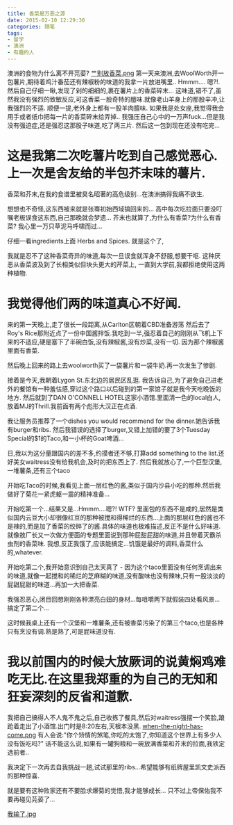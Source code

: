 ```yaml
---
title: 香菜是万恶之源
date: 2015-02-10 12:29:30
categories: 随笔
tags: 
- 留学
- 澳洲
- 有趣的人
---
```

澳洲的食物为什么离不开芫荽?
[艹别放香菜.png](/香菜是万恶之源/艹别放香菜.png)
第一天来澳洲,去WoolWorth开一包薯片,期待着鸡汁番茄还有辣椒粉的味道的我拿一片放进嘴里..
Hmmm....
嗯?!.
然后自己仔细一瞅,发现了剁的细细的,裹在薯片上的香菜碎末...
这味道,错不了,虽然我没有强烈的致敏反应,可这香菜一股奇特的膻味.就像老山羊身上的那股辛冲,让我强烈的不适.
顺便一提,老外身上都有一股羊肉膻味.
如果我是处女座,我觉得我会用手或者纸巾把每一片的香菜碎末给弄掉..
我强压自己心中的一万声fuck...但是我没有强迫症,还是强忍这那股子味道,吃了两三片.
然后这一包到现在还没有吃完...

这是我第二次吃薯片吃到自己感觉恶心.
上一次是舍友给的半包芥末味的薯片.
===============================
香菜和芥末,在我的食谱里被臭名昭著的高危级别...在澳洲搞得我痛不欲生.

想想也不奇怪,这东西被来就是张骞初始西域搞回来的...
高中每次吃拉面只要没叮嘱老板误食这东西,自己那晚就会梦遗...
芥末也就算了,为什么有香菜?为什么有香菜?
我心里一万只草泥马呼啸而过...

仔细一看ingredients上面
Herbs and Spices.
就是这个了,

我就是忍不了这种香菜奇异的味道,每次一旦误食就浑身不舒服,想要干呕.
这种厌恶从香菜波及到了长相类似但块头更大的芹菜上,
一直到大学前,我都拒绝使用这两种植物.

我觉得他们两的味道真心不好闻.
===============================
来的第一天晚上,走了很长一段距离,从Carlton区朝着CBD准备游荡
然后去了Roy's Rice那附近点了一份中国酱拌饭.我吃到一半,强忍着自己的刚刚从飞机上下来的不适应,硬是塞下了半碗白饭,没有辣椒酱,没有炒菜,没有一切.
因为那个辣椒酱里面有香菜.

然后晚上回来的路上去woolworth买了一袋薯片和一袋牛奶.再一次发生了惨剧.

接着是今天,我朝着Lygon St.东北边的居民区乱逛.
我告诉自己,为了避免自己进老外的餐馆有一种羞怯感,穿过这个路口以后碰到的第一家馆子就是我今天吃晚饭的地方.
然后就到了DAN O'CONNELL HOTEL这家小酒馆.里面清一色的local白人,放着MJ的Thrill.我前面有两个彪形大汉正在点酒.

我让服务员推荐了一个dishes you would recommend for the dinner.她告诉我有burger和ribs.
然后我错误的选择了burger,又错上加错的要了3个Tuesday Special的$1的Taco,和一小杯的Goat啤酒...

日,我以为这分量跟国内的差不多,约摸者还不够,打算add something to the list.还好美女waitress没有给我机会,及时的把东西上了.
然后我就放心了,一个巨型汉堡,一堆薯条,还有三个taco

开始吃Taco的时候,我看见上面一层红色的酱,类似于国内沙县小吃的那种.然后我做好了菊花一紧虎躯一震的精神准备...

开始吃第一个...结果又是...Hmmm....嗯?!
WTF?
里面包的东西不是咸的,居然是类似国内云豆大小却很像红豆的那种被搅和得稀烂的东西...上面的那层红色的酱也不是辣的,而是加了香菜的绞碎了的酱.具体的味道也极难描述,反正不是什么好味道.就像敖厂长又一次做方便面的专题里面说到那种屁甜屁甜的味道,并且带着灭霸杀虫剂的香菜味.
我想,反正我饿了,应该能搞定...饥饿是最好的调料,香菜什么的,whatever.

开始吃第二个,我开始意识到自己太天真了 - 因为这个taco里面没有任何烹调出来的味道,就像一起搅和的稀烂的芝麻糊的味道,没有酸味也没有辣味,只有一股淡淡的屁甜屁甜的味道...再加一大把香菜.

我强忍恶心,闭目回想刚刚各种漂亮白妞的身材...每咀嚼两下就假装四处看风景...搞定了第二个...

这时候我桌上还有一个汉堡和一堆薯条,还有被香菜污染了的第三个taco,也是各种只有烹没有调.熟是熟了,可是屁味道没有.

我以前国内的时候大放厥词的说黄焖鸡难吃无比.在这里我郑重的为自己的无知和狂妄深刻的反省和道歉.
===============================
我把自己搞得人不人鬼不鬼之后,自己收拣了餐具,然后对waitress强摆一个笑脸,踉跄着走出了小酒馆.出门时是8:20左右,天根本没黑.
[when-the-night-has-come.png](/香菜是万恶之源/when-the-night-has-come.png)
有人会说:"你个矫情的煞笔,你吃的太饱了,你知道这个世界上有多少人没有饭吃吗?"
话不能这么说,如果有一罐狗粮和一碗放满香菜和芥末的拉面,我铁定选前者..

我决定下一次再去自我挑战一趟,试试那里的ribs...希望能够有纸牌屋里凯文史派西的那种惊喜.

就是要有这种败家还有不要脸求爆菊的觉悟,我才能够成长...
只不过上帝保佑我不要再碰见芫荽了...

[我输了.jpg](/香菜是万恶之源/我输了.jpg)